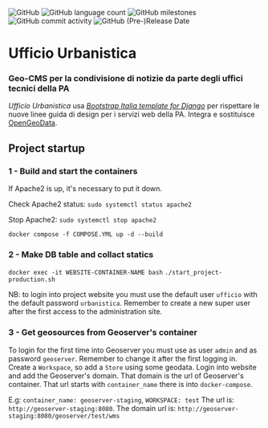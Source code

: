 ![GitHub](https://img.shields.io/github/license/MaxDragonheart/UfficioUrbanistica?style=for-the-badge)
![GitHub language count](https://img.shields.io/github/languages/count/MaxDragonheart/UfficioUrbanistica?style=for-the-badge)
![GitHub milestones](https://img.shields.io/github/milestones/open/MaxDragonheart/UfficioUrbanistica?style=for-the-badge)
![GitHub commit activity](https://img.shields.io/github/commit-activity/w/MaxDragonheart/UfficioUrbanistica?style=for-the-badge)
![GitHub (Pre-)Release Date](https://img.shields.io/github/release-date-pre/MaxDragonheart/UfficioUrbanistica?label=Release%20Date&style=for-the-badge)

# Ufficio Urbanistica

### Geo-CMS per la condivisione di notizie da parte degli uffici tecnici della PA

*Ufficio Urbanistica* usa *[Bootstrap Italia template for Django](https://github.com/UniversitaDellaCalabria/design-django-theme)* per rispettare le nuove linee guida di design per i servizi web della PA.
Integra e sostituisce [OpenGeoData](https://github.com/MaxDragonheart/OpenGeoData).

## Project startup

### 1 - Build and start the containers
If Apache2 is up, it's necessary to put it down.

Check Apache2 status: `sudo systemctl status apache2`

Stop Apache2: `sudo systemctl stop apache2`

`docker compose -f COMPOSE.YML up -d --build`

### 2 - Make DB table and collact statics
`docker exec -it WEBSITE-CONTAINER-NAME bash`
`./start_project-production.sh`

NB: to login into project website you must use the default user `ufficio` with the default password `urbanistica`. Remember to create a new super user after the first access to the administration site.

### 3 - Get geosources from Geoserver's container
To login for the first time into Geoserver you must use as user `admin` and as password `geoserver`. Remember to change it after the first logging in.
Create a `Workspace`, so add a `Store` using some geodata. Login into website and add the Geoserver's domain. That domain is
the url of Geoserver's container. That url starts with `container_name` there is into `docker-compose`.

E.g: `container_name: geoserver-staging`, `WORKSPACE: test`
The url is: `http://geoserver-staging:8080`. The domain url is: `http://geoserver-staging:8080/geoserver/test/wms`
